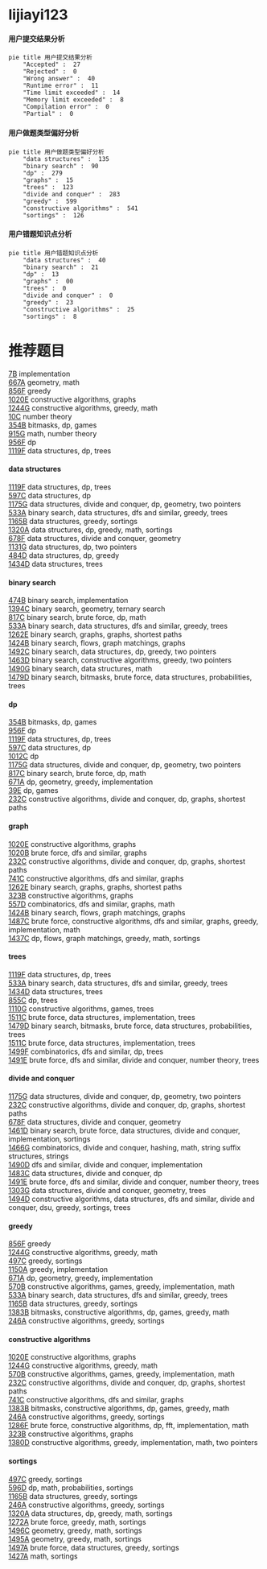 # lijiayi123
<!-- tabs:start -->
#### **用户提交结果分析**

```mermaid
pie title 用户提交结果分析
    "Accepted" :  27
    "Rejected" :  0
    "Wrong answer" :  40
    "Runtime error" :  11
    "Time limit exceeded" :  14
    "Memory limit exceeded" :  8
    "Compilation error" :  0
    "Partial" :  0
```
#### **用户做题类型偏好分析**

```mermaid
pie title 用户做题类型偏好分析
    "data structures" :  135
    "binary search" :  90
    "dp" :  279
    "graphs" :  15
    "trees" :  123
    "divide and conquer" :  283
    "greedy" :  599
    "constructive algorithms" :  541
    "sortings" :  126
```
#### **用户错题知识点分析**

```mermaid
pie title 用户错题知识点分析
    "data structures" :  40
    "binary search" :  21
    "dp" :  13
    "graphs" :  00
    "trees" :  0
    "divide and conquer" :  0
    "greedy" :  23
    "constructive algorithms" :  25
    "sortings" :  8
```
<!-- tabs:end -->
# 推荐题目
[7B](http://codeforces.com/problemset/problem/7/B)		implementation		  
[667A](http://codeforces.com/problemset/problem/667/A)		geometry,
                        math		  
[856F](http://codeforces.com/problemset/problem/856/F)		greedy		  
[1020E](https://codeforces.com/contest/1020/problem/E)		constructive algorithms,
                        graphs		  
[1244G](http://codeforces.com/problemset/problem/1244/G)		constructive algorithms,
                        greedy,
                        math		  
[10C](http://codeforces.com/problemset/problem/10/C)		number theory		  
[354B](http://codeforces.com/problemset/problem/354/B)		bitmasks,
                        dp,
                        games		  
[915G](http://codeforces.com/problemset/problem/915/G)		math,
                        number theory		  
[956F](https://codeforces.com/contest/956/problem/F)		dp		  
[1119F](http://codeforces.com/problemset/problem/1119/F)		data structures,
                        dp,
                        trees		  
<!-- tabs:start -->
#### **data structures**
[1119F](http://codeforces.com/problemset/problem/1119/F)		data structures,
                        dp,
                        trees		  
[597C](http://codeforces.com/problemset/problem/597/C)		data structures,
                        dp		  
[1175G](http://codeforces.com/problemset/problem/1175/G)		data structures,
                        divide and conquer,
                        dp,
                        geometry,
                        two pointers		  
[533A](http://codeforces.com/problemset/problem/533/A)		binary search,
                        data structures,
                        dfs and similar,
                        greedy,
                        trees		  
[1165B](http://codeforces.com/problemset/problem/1165/B)		data structures,
                        greedy,
                        sortings		  
[1320A](http://codeforces.com/problemset/problem/1320/A)		data structures,
                        dp,
                        greedy,
                        math,
                        sortings		  
[678F](http://codeforces.com/problemset/problem/678/F)		data structures,
                        divide and conquer,
                        geometry		  
[1131G](http://codeforces.com/problemset/problem/1131/G)		data structures,
                        dp,
                        two pointers		  
[484D](http://codeforces.com/problemset/problem/484/D)		data structures,
                        dp,
                        greedy		  
[1434D](https://codeforces.com/contest/1434/problem/D)		data structures,
                        trees		  
#### **binary search**
[474B](http://codeforces.com/problemset/problem/474/B)		binary search,
                        implementation		  
[1394C](http://codeforces.com/problemset/problem/1394/C)		binary search,
                        geometry,
                        ternary search		  
[817C](http://codeforces.com/problemset/problem/817/C)		binary search,
                        brute force,
                        dp,
                        math		  
[533A](http://codeforces.com/problemset/problem/533/A)		binary search,
                        data structures,
                        dfs and similar,
                        greedy,
                        trees		  
[1262E](https://codeforces.com/contest/1262/problem/E)		binary search,
                        graphs,
                        graphs,
                        shortest paths		  
[1424B](https://codeforces.com/contest/1424/problem/B)		binary search,
                        flows,
                        graph matchings,
                        graphs		  
[1492C](http://codeforces.com/problemset/problem/1492/C)		binary search,
                        data structures,
                        dp,
                        greedy,
                        two pointers		  
[1463D](http://codeforces.com/problemset/problem/1463/D)		binary search,
                        constructive algorithms,
                        greedy,
                        two pointers		  
[1490G](http://codeforces.com/problemset/problem/1490/G)		binary search,
                        data structures,
                        math		  
[1479D](http://codeforces.com/problemset/problem/1479/D)		binary search,
                        bitmasks,
                        brute force,
                        data structures,
                        probabilities,
                        trees		  
#### **dp**
[354B](http://codeforces.com/problemset/problem/354/B)		bitmasks,
                        dp,
                        games		  
[956F](https://codeforces.com/contest/956/problem/F)		dp		  
[1119F](http://codeforces.com/problemset/problem/1119/F)		data structures,
                        dp,
                        trees		  
[597C](http://codeforces.com/problemset/problem/597/C)		data structures,
                        dp		  
[1012C](http://codeforces.com/problemset/problem/1012/C)		dp		  
[1175G](http://codeforces.com/problemset/problem/1175/G)		data structures,
                        divide and conquer,
                        dp,
                        geometry,
                        two pointers		  
[817C](http://codeforces.com/problemset/problem/817/C)		binary search,
                        brute force,
                        dp,
                        math		  
[671A](http://codeforces.com/problemset/problem/671/A)		dp,
                        geometry,
                        greedy,
                        implementation		  
[39E](http://codeforces.com/problemset/problem/39/E)		dp,
                        games		  
[232C](http://codeforces.com/problemset/problem/232/C)		constructive algorithms,
                        divide and conquer,
                        dp,
                        graphs,
                        shortest paths		  
#### **graph**
[1020E](https://codeforces.com/contest/1020/problem/E)		constructive algorithms,
                        graphs		  
[1020B](http://codeforces.com/problemset/problem/1020/B)		brute force,
                        dfs and similar,
                        graphs		  
[232C](http://codeforces.com/problemset/problem/232/C)		constructive algorithms,
                        divide and conquer,
                        dp,
                        graphs,
                        shortest paths		  
[741C](http://codeforces.com/problemset/problem/741/C)		constructive algorithms,
                        dfs and similar,
                        graphs		  
[1262E](https://codeforces.com/contest/1262/problem/E)		binary search,
                        graphs,
                        graphs,
                        shortest paths		  
[323B](http://codeforces.com/problemset/problem/323/B)		constructive algorithms,
                        graphs		  
[557D](http://codeforces.com/problemset/problem/557/D)		combinatorics,
                        dfs and similar,
                        graphs,
                        math		  
[1424B](https://codeforces.com/contest/1424/problem/B)		binary search,
                        flows,
                        graph matchings,
                        graphs		  
[1487C](http://codeforces.com/problemset/problem/1487/C)		brute force,
                        constructive algorithms,
                        dfs and similar,
                        graphs,
                        greedy,
                        implementation,
                        math		  
[1437C](http://codeforces.com/problemset/problem/1437/C)		dp,
                        flows,
                        graph matchings,
                        greedy,
                        math,
                        sortings		  
#### **trees**
[1119F](http://codeforces.com/problemset/problem/1119/F)		data structures,
                        dp,
                        trees		  
[533A](http://codeforces.com/problemset/problem/533/A)		binary search,
                        data structures,
                        dfs and similar,
                        greedy,
                        trees		  
[1434D](https://codeforces.com/contest/1434/problem/D)		data structures,
                        trees		  
[855C](http://codeforces.com/problemset/problem/855/C)		dp,
                        trees		  
[1110G](http://codeforces.com/problemset/problem/1110/G)		constructive algorithms,
                        games,
                        trees		  
[1511C](http://codeforces.com/problemset/problem/1511/C)		brute force,
                        data structures,
                        implementation,
                        trees		  
[1479D](http://codeforces.com/problemset/problem/1479/D)		binary search,
                        bitmasks,
                        brute force,
                        data structures,
                        probabilities,
                        trees		  
[1511C](http://codeforces.com/problemset/problem/1511/C)		brute force,
                        data structures,
                        implementation,
                        trees		  
[1499F](http://codeforces.com/problemset/problem/1499/F)		combinatorics,
                        dfs and similar,
                        dp,
                        trees		  
[1491E](http://codeforces.com/problemset/problem/1491/E)		brute force,
                        dfs and similar,
                        divide and conquer,
                        number theory,
                        trees		  
#### **divide and conquer**
[1175G](http://codeforces.com/problemset/problem/1175/G)		data structures,
                        divide and conquer,
                        dp,
                        geometry,
                        two pointers		  
[232C](http://codeforces.com/problemset/problem/232/C)		constructive algorithms,
                        divide and conquer,
                        dp,
                        graphs,
                        shortest paths		  
[678F](http://codeforces.com/problemset/problem/678/F)		data structures,
                        divide and conquer,
                        geometry		  
[1461D](http://codeforces.com/problemset/problem/1461/D)		binary search,
                        brute force,
                        data structures,
                        divide and conquer,
                        implementation,
                        sortings		  
[1466G](http://codeforces.com/problemset/problem/1466/G)		combinatorics,
                        divide and conquer,
                        hashing,
                        math,
                        string suffix structures,
                        strings		  
[1490D](http://codeforces.com/problemset/problem/1490/D)		dfs and similar,
                        divide and conquer,
                        implementation		  
[1483C](https://codeforces.com/contest/1483/problem/C)		data structures,
                        divide and conquer,
                        dp		  
[1491E](http://codeforces.com/problemset/problem/1491/E)		brute force,
                        dfs and similar,
                        divide and conquer,
                        number theory,
                        trees		  
[1303G](http://codeforces.com/problemset/problem/1303/G)		data structures,
                        divide and conquer,
                        geometry,
                        trees		  
[1494D](http://codeforces.com/problemset/problem/1494/D)		constructive algorithms,
                        data structures,
                        dfs and similar,
                        divide and conquer,
                        dsu,
                        greedy,
                        sortings,
                        trees		  
#### **greedy**
[856F](http://codeforces.com/problemset/problem/856/F)		greedy		  
[1244G](http://codeforces.com/problemset/problem/1244/G)		constructive algorithms,
                        greedy,
                        math		  
[497C](https://codeforces.com/contest/497/problem/C)		greedy,
                        sortings		  
[1150A](http://codeforces.com/problemset/problem/1150/A)		greedy,
                        implementation		  
[671A](http://codeforces.com/problemset/problem/671/A)		dp,
                        geometry,
                        greedy,
                        implementation		  
[570B](http://codeforces.com/problemset/problem/570/B)		constructive algorithms,
                        games,
                        greedy,
                        implementation,
                        math		  
[533A](http://codeforces.com/problemset/problem/533/A)		binary search,
                        data structures,
                        dfs and similar,
                        greedy,
                        trees		  
[1165B](http://codeforces.com/problemset/problem/1165/B)		data structures,
                        greedy,
                        sortings		  
[1383B](http://codeforces.com/problemset/problem/1383/B)		bitmasks,
                        constructive algorithms,
                        dp,
                        games,
                        greedy,
                        math		  
[246A](http://codeforces.com/problemset/problem/246/A)		constructive algorithms,
                        greedy,
                        sortings		  
#### **constructive algorithms**
[1020E](https://codeforces.com/contest/1020/problem/E)		constructive algorithms,
                        graphs		  
[1244G](http://codeforces.com/problemset/problem/1244/G)		constructive algorithms,
                        greedy,
                        math		  
[570B](http://codeforces.com/problemset/problem/570/B)		constructive algorithms,
                        games,
                        greedy,
                        implementation,
                        math		  
[232C](http://codeforces.com/problemset/problem/232/C)		constructive algorithms,
                        divide and conquer,
                        dp,
                        graphs,
                        shortest paths		  
[741C](http://codeforces.com/problemset/problem/741/C)		constructive algorithms,
                        dfs and similar,
                        graphs		  
[1383B](http://codeforces.com/problemset/problem/1383/B)		bitmasks,
                        constructive algorithms,
                        dp,
                        games,
                        greedy,
                        math		  
[246A](http://codeforces.com/problemset/problem/246/A)		constructive algorithms,
                        greedy,
                        sortings		  
[1286F](http://codeforces.com/problemset/problem/1286/F)		brute force,
                        constructive algorithms,
                        dp,
                        fft,
                        implementation,
                        math		  
[323B](http://codeforces.com/problemset/problem/323/B)		constructive algorithms,
                        graphs		  
[1380D](http://codeforces.com/problemset/problem/1380/D)		constructive algorithms,
                        greedy,
                        implementation,
                        math,
                        two pointers		  
#### **sortings**
[497C](https://codeforces.com/contest/497/problem/C)		greedy,
                        sortings		  
[596D](http://codeforces.com/problemset/problem/596/D)		dp,
                        math,
                        probabilities,
                        sortings		  
[1165B](http://codeforces.com/problemset/problem/1165/B)		data structures,
                        greedy,
                        sortings		  
[246A](http://codeforces.com/problemset/problem/246/A)		constructive algorithms,
                        greedy,
                        sortings		  
[1320A](http://codeforces.com/problemset/problem/1320/A)		data structures,
                        dp,
                        greedy,
                        math,
                        sortings		  
[1272A](http://codeforces.com/problemset/problem/1272/A)		brute force,
                        greedy,
                        math,
                        sortings		  
[1496C](https://codeforces.com/contest/1496/problem/C)		geometry,
                        greedy,
                        math,
                        sortings		  
[1495A](http://codeforces.com/problemset/problem/1495/A)		geometry,
                        greedy,
                        math,
                        sortings		  
[1497A](http://codeforces.com/problemset/problem/1497/A)		brute force,
                        data structures,
                        greedy,
                        sortings		  
[1427A](http://codeforces.com/problemset/problem/1427/A)		math,
                        sortings		  
<!-- tabs:end -->
